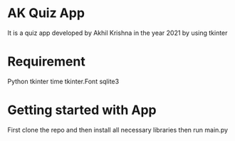 # AK Quiz App
It is a quiz app developed by Akhil Krishna in the year 2021 by using tkinter

# Requirement
Python
tkinter
time
tkinter.Font
sqlite3

# Getting started with App
First clone the repo and then install all necessary libraries then run main.py
